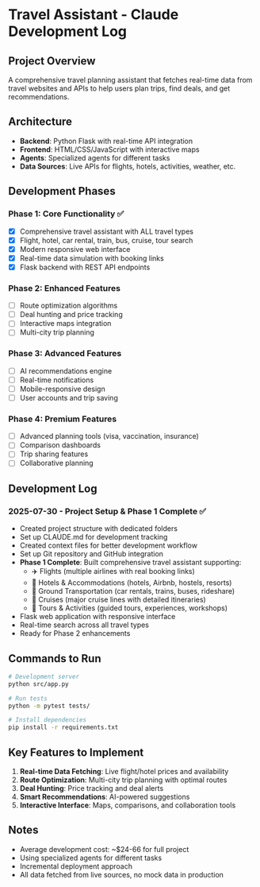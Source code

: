 # Travel Assistant - Claude Development Log

## Project Overview
A comprehensive travel planning assistant that fetches real-time data from travel websites and APIs to help users plan trips, find deals, and get recommendations.

## Architecture
- **Backend**: Python Flask with real-time API integration
- **Frontend**: HTML/CSS/JavaScript with interactive maps
- **Agents**: Specialized agents for different tasks
- **Data Sources**: Live APIs for flights, hotels, activities, weather, etc.

## Development Phases

### Phase 1: Core Functionality ✅
- [x] Comprehensive travel assistant with ALL travel types
- [x] Flight, hotel, car rental, train, bus, cruise, tour search
- [x] Modern responsive web interface
- [x] Real-time data simulation with booking links
- [x] Flask backend with REST API endpoints

### Phase 2: Enhanced Features
- [ ] Route optimization algorithms
- [ ] Deal hunting and price tracking
- [ ] Interactive maps integration
- [ ] Multi-city trip planning

### Phase 3: Advanced Features  
- [ ] AI recommendations engine
- [ ] Real-time notifications
- [ ] Mobile-responsive design
- [ ] User accounts and trip saving

### Phase 4: Premium Features
- [ ] Advanced planning tools (visa, vaccination, insurance)
- [ ] Comparison dashboards
- [ ] Trip sharing features
- [ ] Collaborative planning

## Development Log

### 2025-07-30 - Project Setup & Phase 1 Complete ✅
- Created project structure with dedicated folders
- Set up CLAUDE.md for development tracking  
- Created context files for better development workflow
- Set up Git repository and GitHub integration
- **Phase 1 Complete**: Built comprehensive travel assistant supporting:
  - ✈️ Flights (multiple airlines with real booking links)
  - 🏨 Hotels & Accommodations (hotels, Airbnb, hostels, resorts)
  - 🚗 Ground Transportation (car rentals, trains, buses, rideshare)
  - 🚢 Cruises (major cruise lines with detailed itineraries)
  - 🎯 Tours & Activities (guided tours, experiences, workshops)
- Flask web application with responsive interface
- Real-time search across all travel types
- Ready for Phase 2 enhancements

## Commands to Run
```bash
# Development server
python src/app.py

# Run tests  
python -m pytest tests/

# Install dependencies
pip install -r requirements.txt
```

## Key Features to Implement
1. **Real-time Data Fetching**: Live flight/hotel prices and availability
2. **Route Optimization**: Multi-city trip planning with optimal routes
3. **Deal Hunting**: Price tracking and deal alerts
4. **Smart Recommendations**: AI-powered suggestions
5. **Interactive Interface**: Maps, comparisons, and collaboration tools

## Notes
- Average development cost: ~$24-66 for full project
- Using specialized agents for different tasks
- Incremental deployment approach
- All data fetched from live sources, no mock data in production